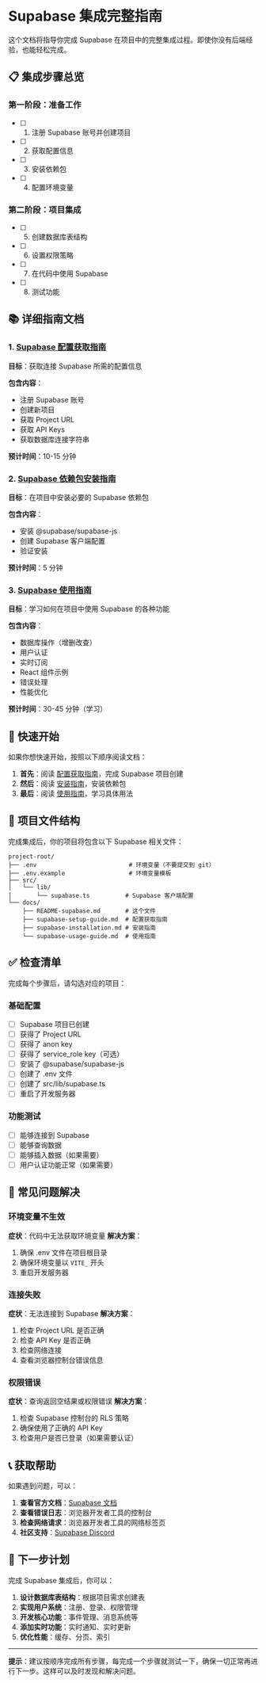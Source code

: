 # Supabase 集成完整指南

这个文档将指导你完成 Supabase 在项目中的完整集成过程。即使你没有后端经验，也能轻松完成。

## 📋 集成步骤总览

### 第一阶段：准备工作
- [ ] 1. 注册 Supabase 账号并创建项目
- [ ] 2. 获取配置信息
- [ ] 3. 安装依赖包
- [ ] 4. 配置环境变量

### 第二阶段：项目集成
- [ ] 5. 创建数据库表结构
- [ ] 6. 设置权限策略
- [ ] 7. 在代码中使用 Supabase
- [ ] 8. 测试功能

## 📚 详细指南文档

### 1. [Supabase 配置获取指南](./supabase-setup-guide.md)
**目标**：获取连接 Supabase 所需的配置信息

**包含内容**：
- 注册 Supabase 账号
- 创建新项目
- 获取 Project URL
- 获取 API Keys
- 获取数据库连接字符串

**预计时间**：10-15 分钟

### 2. [Supabase 依赖包安装指南](./supabase-installation.md)
**目标**：在项目中安装必要的 Supabase 依赖包

**包含内容**：
- 安装 @supabase/supabase-js
- 创建 Supabase 客户端配置
- 验证安装

**预计时间**：5 分钟

### 3. [Supabase 使用指南](./supabase-usage-guide.md)
**目标**：学习如何在项目中使用 Supabase 的各种功能

**包含内容**：
- 数据库操作（增删改查）
- 用户认证
- 实时订阅
- React 组件示例
- 错误处理
- 性能优化

**预计时间**：30-45 分钟（学习）

## 🚀 快速开始

如果你想快速开始，按照以下顺序阅读文档：

1. **首先**：阅读 [配置获取指南](./supabase-setup-guide.md)，完成 Supabase 项目创建
2. **然后**：阅读 [安装指南](./supabase-installation.md)，安装依赖包
3. **最后**：阅读 [使用指南](./supabase-usage-guide.md)，学习具体用法

## 📁 项目文件结构

完成集成后，你的项目将包含以下 Supabase 相关文件：

```
project-root/
├── .env                          # 环境变量（不要提交到 git）
├── .env.example                  # 环境变量模板
├── src/
│   └── lib/
│       └── supabase.ts          # Supabase 客户端配置
└── docs/
    ├── README-supabase.md       # 这个文件
    ├── supabase-setup-guide.md  # 配置获取指南
    ├── supabase-installation.md # 安装指南
    └── supabase-usage-guide.md  # 使用指南
```

## ✅ 检查清单

完成每个步骤后，请勾选对应的项目：

### 基础配置
- [ ] Supabase 项目已创建
- [ ] 获得了 Project URL
- [ ] 获得了 anon key
- [ ] 获得了 service_role key（可选）
- [ ] 安装了 @supabase/supabase-js
- [ ] 创建了 .env 文件
- [ ] 创建了 src/lib/supabase.ts
- [ ] 重启了开发服务器

### 功能测试
- [ ] 能够连接到 Supabase
- [ ] 能够查询数据
- [ ] 能够插入数据（如果需要）
- [ ] 用户认证功能正常（如果需要）

## 🔧 常见问题解决

### 环境变量不生效
**症状**：代码中无法获取环境变量
**解决方案**：
1. 确保 .env 文件在项目根目录
2. 确保环境变量以 `VITE_` 开头
3. 重启开发服务器

### 连接失败
**症状**：无法连接到 Supabase
**解决方案**：
1. 检查 Project URL 是否正确
2. 检查 API Key 是否正确
3. 检查网络连接
4. 查看浏览器控制台错误信息

### 权限错误
**症状**：查询返回空结果或权限错误
**解决方案**：
1. 检查 Supabase 控制台的 RLS 策略
2. 确保使用了正确的 API Key
3. 检查用户是否已登录（如果需要认证）

## 📞 获取帮助

如果遇到问题，可以：

1. **查看官方文档**：[Supabase 文档](https://supabase.com/docs)
2. **查看错误日志**：浏览器开发者工具的控制台
3. **检查网络请求**：浏览器开发者工具的网络标签页
4. **社区支持**：[Supabase Discord](https://discord.supabase.com/)

## 🎯 下一步计划

完成 Supabase 集成后，你可以：

1. **设计数据库表结构**：根据项目需求创建表
2. **实现用户系统**：注册、登录、权限管理
3. **开发核心功能**：事件管理、消息系统等
4. **添加实时功能**：实时通知、实时更新
5. **优化性能**：缓存、分页、索引

---

**提示**：建议按顺序完成所有步骤，每完成一个步骤就测试一下，确保一切正常再进行下一步。这样可以及时发现和解决问题。